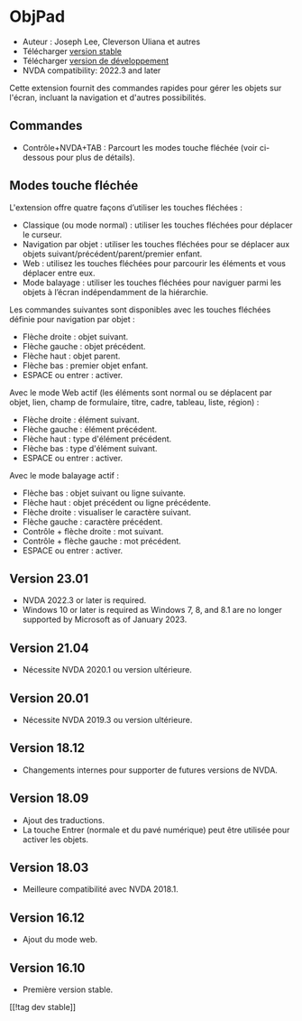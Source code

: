 # ObjPad #

* Auteur : Joseph Lee, Cleverson Uliana et autres
* Télécharger [version stable][1]
* Télécharger [version de développement][2]
* NVDA compatibility: 2022.3 and later

Cette extension fournit des commandes rapides pour gérer les objets sur
l'écran, incluant la navigation et d'autres possibilités.

## Commandes

* Contrôle+NVDA+TAB : Parcourt les modes touche fléchée (voir ci-dessous
  pour plus de détails).

## Modes touche fléchée

L'extension offre quatre façons d’utiliser les touches fléchées :

* Classique (ou mode normal) : utiliser les touches fléchées pour déplacer
  le curseur.
* Navigation par objet : utiliser les touches fléchées pour se déplacer aux
  objets suivant/précédent/parent/premier enfant.
* Web : utilisez les touches fléchées pour parcourir les éléments et vous
  déplacer entre eux.
* Mode balayage : utiliser les touches fléchées pour naviguer parmi les
  objets à l’écran indépendamment de la hiérarchie.

Les commandes suivantes sont disponibles avec les touches fléchées définie
pour navigation par objet :

* Flèche droite : objet suivant.
* Flèche gauche : objet précédent.
* Flèche haut : objet parent.
* Flèche bas : premier objet enfant.
* ESPACE ou entrer : activer.

Avec le mode Web actif (les éléments sont normal ou se déplacent par objet,
lien, champ de formulaire, titre, cadre, tableau, liste, région) :

* Flèche droite : élément suivant.
* Flèche gauche : élément précédent.
* Flèche haut : type d'élément précédent.
* Flèche bas : type d'élément suivant.
* ESPACE ou entrer : activer.

Avec le mode balayage actif :

* Flèche bas : objet suivant ou ligne suivante.
* Flèche haut : objet précédent ou ligne précédente.
* Flèche droite : visualiser le caractère suivant.
* Flèche gauche : caractère précédent.
* Contrôle + flèche droite : mot suivant.
* Contrôle + flèche gauche : mot précédent.
* ESPACE ou entrer : activer.

## Version 23.01

* NVDA 2022.3 or later is required.
* Windows 10 or later is required as Windows 7, 8, and 8.1 are no longer
  supported by Microsoft as of January 2023.

## Version 21.04

* Nécessite NVDA 2020.1 ou version ultérieure.

## Version 20.01

* Nécessite NVDA 2019.3 ou version ultérieure.

## Version 18.12

* Changements internes pour supporter de futures versions de NVDA.

## Version 18.09

* Ajout des traductions.
* La touche Entrer (normale et du pavé numérique) peut être utilisée pour
  activer les objets.

## Version 18.03

* Meilleure compatibilité avec NVDA 2018.1.

## Version 16.12

* Ajout du mode web.

## Version 16.10

* Première version stable.

[[!tag dev stable]]

[1]: https://addons.nvda-project.org/files/get.php?file=objPad

[2]: https://addons.nvda-project.org/files/get.php?file=objPad-dev
